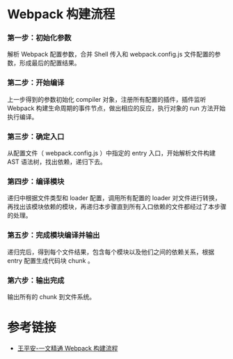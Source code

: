 # Webpack 构建流程
### 第一步：初始化参数
解析 Webpack 配置参数，合并 Shell 传入和 webpack.config.js 文件配置的参数，形成最后的配置结果。
### 第二步：开始编译
上一步得到的参数初始化 compiler 对象，注册所有配置的插件，插件监听 Webpack 构建生命周期的事件节点，做出相应的反应，执行对象的 run 方法开始执行编译。
### 第三步：确定入口
从配置文件（ webpack.config.js ）中指定的 entry 入口，开始解析文件构建 AST 语法树，找出依赖，递归下去。
### 第四步：编译模块
递归中根据文件类型和 loader 配置，调用所有配置的 loader 对文件进行转换，再找出该模块依赖的模块，再递归本步骤直到所有入口依赖的文件都经过了本步骤的处理。
### 第五步：完成模块编译并输出
递归完后，得到每个文件结果，包含每个模块以及他们之间的依赖关系，根据 entry 配置生成代码块 chunk 。
### 第六步：输出完成
输出所有的 chunk 到文件系统。
# 参考链接
- [王平安-一文精通 Webpack 构建流程](https://mp.weixin.qq.com/s/lWhGuD8eqXy7QCYvY5xYSg)